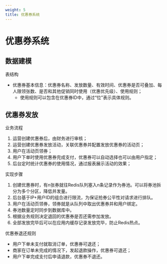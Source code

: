 ```yaml
---
weight: 5
title: 优惠券系统
---
```


# 优惠券系统

## 数据建模

表结构

- 优惠券基本信息：优惠券名称、发放数量、有效时间、优惠券是否可叠加、每人限领张数、是否和其他促销同时使用（优惠优先级）、使用规则；
	+ 使用规则可以包含在优惠券ID中，通过“位”表示具体规则。

## 优惠券发放

业务流程

1. 运营创建优惠券后，由财务进行审核；
2. 运营创建优惠券发放活动，关联优惠券并配置发放优惠券的活动页；
3. 用户在活动页领券；
4. 用户下单时使用优惠券完成支付，优惠券可以自动选择也可以由用户指定；
5. 后台定时统计优惠券的使用情况，通过报表展示活动的效果；

实现步骤

1. 创建优惠券时，有n张券就往Redis队列塞入n条记录作为券池。可以将券池拆分为多个分区，降低并发量。
4. 后台基于IP+用户ID的组合进行限流，为保证抢券公平性对请求进行排队。
5. 用户在活动页领券，领券就是从队列中取出优惠券并和用户绑定。
6. 券池数量定时同步到数据库中。
7. 根据业务规则决定退回的优惠券是否还需参加发放。
8. 全部发放完毕后可以在应用内缓存记录发放完毕，防止Redis热点。

优惠券退还规则

- 用户下单未支付就取消订单，优惠券可退还；
- 商家在订单未完成的情况下，发起退款操作，优惠券可退还；
- 用户下单完成支付后申请退款，优惠券不退还。